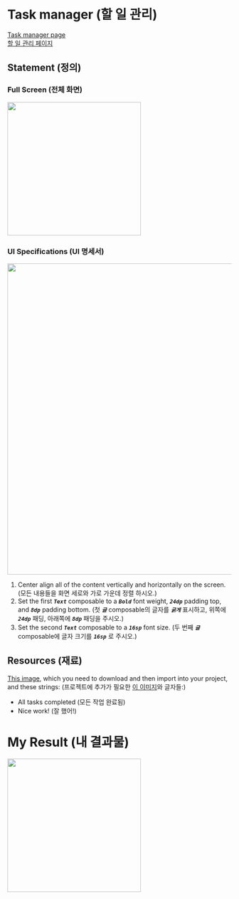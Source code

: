 # Task manager (할 일 관리)
[Task manager page](https://developer.android.com/codelabs/basic-android-kotlin-compose-composables-practice-problems?hl=en#2)   
[할 일 관리 페이지](https://developer.android.com/codelabs/basic-android-kotlin-compose-composables-practice-problems?hl=en#2)



## Statement (정의)
### Full Screen (전체 화면)
<img src="https://github.com/shwoghk14/Compose-Basics-Practice/assets/48680511/66b7cc0f-106e-447d-b6ce-89f67c16375a" width="300"/>

### UI Specifications (UI 명세서)
<img src="https://github.com/shwoghk14/Compose-Basics-Practice/assets/48680511/8537120e-cda1-43d3-8de2-9733a2be4d57" width="700"/>

1. Center align all of the content vertically and horizontally on the screen. (모든 내용들을 화면 세로와 가로 가운데 정렬 하시오.)
2. Set the first ***```Text```*** composable to a ***```Bold```*** font weight, ***```24dp```*** padding top, and ***```8dp```*** padding bottom. (첫 ***```글```*** composable의 글자를 ***```굵게```*** 표시하고, 위쪽에 ***```24dp```*** 패딩, 아래쪽에 ***```8dp```*** 패딩을 주시오.)
3. Set the second ***```Text```*** composable to a ***```16sp```*** font size. (두 번째 ***```글```*** composable에 글자 크기를 ***```16sp```*** 로 주시오.)

## Resources (재료)
[This image](https://github.com/google-developer-training/basic-android-kotlin-compose-training-practice-problems/blob/main/Unit%201/Pathway%203/TaskCompleted/app/src/main/res/drawable/ic_task_completed.png), which you need to download and then import into your project, and these strings: (프로젝트에 추가가 필요한 [이 이미지](https://github.com/google-developer-training/basic-android-kotlin-compose-training-practice-problems/blob/main/Unit%201/Pathway%203/TaskCompleted/app/src/main/res/drawable/ic_task_completed.png)와 글자들:)

- All tasks completed (모든 작업 완료됨)
- Nice work! (잘 했어!)

# My Result (내 결과물)
<img src=https://github.com/shwoghk14/Compose-Basics-Practice/assets/48680511/85755f43-a826-4665-af32-3a88a5727a82 width="300"/>
